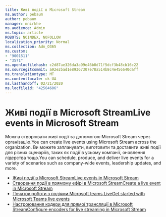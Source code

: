 ```yaml
---
title: Живі події в Microsoft Stream
ms.author: pebaum
author: pebaum
manager: mnirkhe
ms.audience: Admin
ms.topic: article
ROBOTS: NOINDEX, NOFOLLOW
localization_priority: Normal
ms.collection: Adm_O365
ms.custom:
- "9001511"
- "3571"
ms.openlocfilehash: c2d87ae326da3a99e46b0d71f5dcf3b48cb16c22
ms.sourcegitcommit: a92e2bad1e89367307e78a514b8c4e456640daff
ms.translationtype: MT
ms.contentlocale: uk-UA
ms.lasthandoff: 02/21/2020
ms.locfileid: "42564606"
---
```

# <a name="live-events-in-microsoft-stream"></a><span data-ttu-id="ad67f-102">Живі події в Microsoft Stream</span><span class="sxs-lookup"><span data-stu-id="ad67f-102">Live events in Microsoft Stream</span></span>

<span data-ttu-id="ad67f-103">Можна створювати живі події за допомогою Microsoft Stream через організацію.</span><span class="sxs-lookup"><span data-stu-id="ad67f-103">You can create live events using Microsoft Stream across the organization.</span></span> <span data-ttu-id="ad67f-104">Ви можете запланувати, виготовити та доставити живі події для різних сценаріїв, таких як події в усьому компанії, оновлення лідерства тощо.</span><span class="sxs-lookup"><span data-stu-id="ad67f-104">You can schedule, produce, and deliver live events for a variety of scenarios such as company-wide events, leadership updates, and more.</span></span>

- [<span data-ttu-id="ad67f-105">Живі події в Microsoft Stream</span><span class="sxs-lookup"><span data-stu-id="ad67f-105">Live events in Microsoft Stream</span></span>](https://docs.microsoft.com/stream/live-event-overview)
- [<span data-ttu-id="ad67f-106">Створення події в прямому ефірі в Microsoft Stream</span><span class="sxs-lookup"><span data-stu-id="ad67f-106">Create a live event in Microsoft Stream</span></span>](https://docs.microsoft.com/stream/live-create-event)
- [<span data-ttu-id="ad67f-107">Початок роботи з подіями Microsoft teams Live</span><span class="sxs-lookup"><span data-stu-id="ad67f-107">Get started with Microsoft Teams live events</span></span>](https://support.office.com/article/get-started-with-microsoft-teams-live-events-d077fec2-a058-483e-9ab5-1494afda578a)
- [<span data-ttu-id="ad67f-108">Настроювання кодери для прямої трансляції в Microsoft Stream</span><span class="sxs-lookup"><span data-stu-id="ad67f-108">Configure encoders for live streaming in Microsoft Stream</span></span>](https://docs.microsoft.com/stream/live-encoder-setup)
